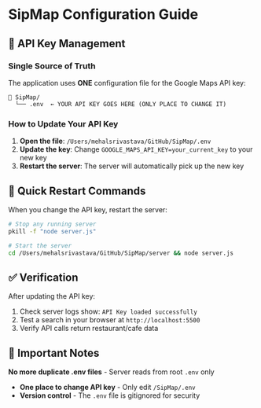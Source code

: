 # SipMap Configuration Guide

## 🔑 API Key Management

### Single Source of Truth
The application uses **ONE** configuration file for the Google Maps API key:

```
📁 SipMap/
  └── .env  ← YOUR API KEY GOES HERE (ONLY PLACE TO CHANGE IT)
```

### How to Update Your API Key

1. **Open the file**: `/Users/mehalsrivastava/GitHub/SipMap/.env`
2. **Update the key**: Change `GOOGLE_MAPS_API_KEY=your_current_key` to your new key
3. **Restart the server**: The server will automatically pick up the new key

## 🔄 Quick Restart Commands

When you change the API key, restart the server:

```bash
# Stop any running server
pkill -f "node server.js"

# Start the server
cd /Users/mehalsrivastava/GitHub/SipMap/server && node server.js
```

## ✅ Verification

After updating the API key:
1. Check server logs show: `API Key loaded successfully`
2. Test a search in your browser at `http://localhost:5500`
3. Verify API calls return restaurant/cafe data

## 🚨 Important Notes

**No more duplicate .env files** - Server reads from root `.env` only
- **One place to change API key** - Only edit `/SipMap/.env`
- **Version control** - The `.env` file is gitignored for security
